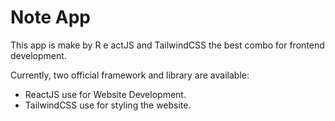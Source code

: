 # Note App

This app is make by R e actJS and TailwindCSS the best combo for frontend development.

Currently, two official framework and  library are available:

- ReactJS use for Website Development.
- TailwindCSS use for styling the website.

